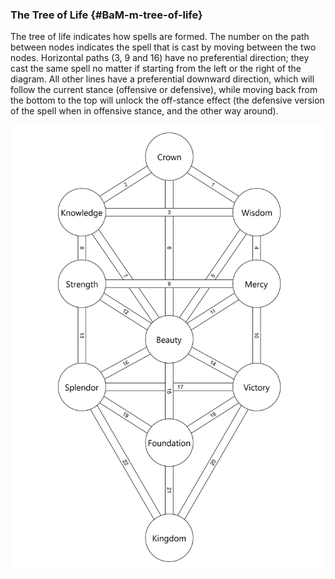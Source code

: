 ### The Tree of Life {#BaM-m-tree-of-life}

The tree of life indicates how spells are formed. 
The number on the path between nodes indicates the spell that is cast by 
moving between the two nodes. Horizontal paths (3, 9 and 16) have no
preferential direction; they cast the same spell no matter
if starting from the left or the right of the diagram. All other lines have
a preferential downward direction, which will follow the current stance
(offensive or defensive), while moving back from the bottom to the top will
unlock the off-stance effect (the defensive version of the spell when in
offensive stance, and the other way around).

![The Tree of Life](Kabbalah.png)


